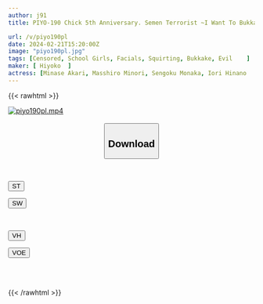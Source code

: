 ```yaml
---
author: j91
title: PIYO-190 Chick 5th Anniversary. Semen Terrorist ~I Want To Bukkake My Sperm On That Cute Girl~

url: /v/piyo190pl
date: 2024-02-21T15:20:00Z
image: "piyo190pl.jpg"
tags: [Censored, School Girls, Facials, Squirting, Bukkake, Evil	]
maker: [ Hiyoko  ]
actress: [Minase Akari, Masshiro Minori, Sengoku Monaka, Iori Hinano 	]
---
```



{{< rawhtml >}}

<div class="video" data-videoid="6QXl1ojQabC9X2O">
    <a href="javascript:;">
        <img src="/v/piyo190pl/piyo190pl.jpg" width="WIDTH" height="HEIGHT" alt="piyo190pl.mp4" loading="lazy">
    </a>
</div>

<script type="text/javascript" src="https://j91.asia/asset/on-demand-st.js"></script>

<br>
  <link rel="stylesheet" href="https://j91.asia/asset/bs5.css">
  
  <center>
  <button class="btn btn-primary" type="button" data-bs-toggle="collapse" data-bs-target=".multi-collapse" aria-expanded="false" aria-controls="multiCollapseExample1 multiCollapseExample2"><h2>Download</h2></button></center>
</p>
<div class="row">
  <div class="col">
    <div class="collapse multi-collapse" id="multiCollapseExample1">
      <div class="card card-body">
	      	      <br>
<div class="buttons">  
<p><a href="https://streamtape.to/v/6QXl1ojQabC9X2O" target="_blank"><button class="btn-hover color-3"><i class="fa fa-download"></i> ST</button></a></p>
<p><a href="https://cdnwish.com/pasqqoco5gxq" target="_blank"><button class="btn-hover color-2"><i class="fa fa-download"></i> SW</button></a></p></div>
    </div>
  </div>
</div>
  <div class="col">
    <div class="collapse multi-collapse" id="multiCollapseExample2">
      <div class="card card-body">
	      <br>
<div class="buttons">
<p><a href="https://vidhidepro.com/f/pnchuv63o4vg"><button class="btn-hover color-9"><i class="fa fa-download"></i> VH</button></a></p>
<p><a href="https://filemoon.sx/d/ssyetaxkqq2i"><button class="btn-hover color-8"><i class="fa fa-download"></i> VOE</button></a></p></div>
<br><br>
      </div>
    </div>
  </div>
</div>

{{< /rawhtml >}}